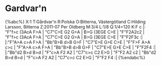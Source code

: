 # Gardvar'n

{%abc%}
X:1
T:Gårdvar'n
R:Polska
O:Bitterna, Västergötland
C:Hilding Larsson, Bitterna
Z:2011-07 Per Oldberg
M:3/4
L:1/8
Q:1/4=120
K:F
c |: "F"f>c (3AcA F>A | "C7"C>E G2 G>A | B>G (3EGE C>E | "F"F2A2c2 |
"F"f>c (3AcA F>A | "C7"C>E G2 G>A | B>G (3EGE C>E | "F"F2F3c :|
|:"F"A>A c>A F>A | "Bb"B>B d>B G>F | "C7"E>E G>E C>E | "F"F>F A>A c>c |
"F"A>A c>A F>A | "Bb"B>B d>B G>F | "C7"E>E G>E C>E | "F"F2F4 :|
|:"Bb"d2 B>d B>d | "F"c>A F2 A2 | "C7"c>c C2 E>G | "F"F2 A2 c2 |
"Bb"d2 B>d B>d | "F"c>A F2 A2 | "C7"c>c C2 E>G | "F"F2 F4 :|
{%endabc%}
